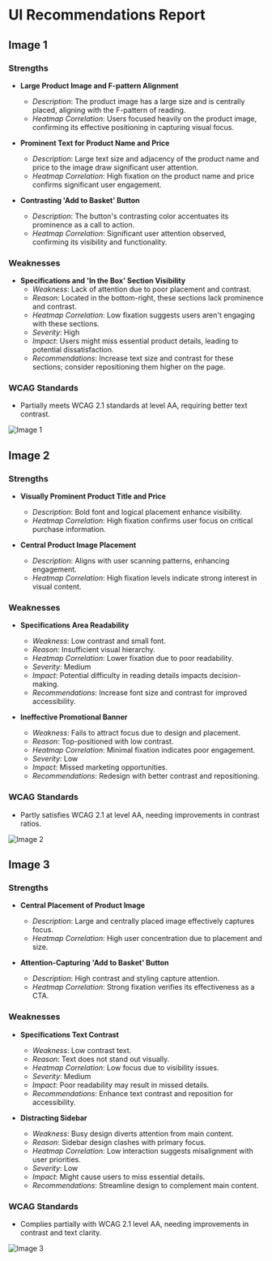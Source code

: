 # UI Recommendations Report

## Image 1

### Strengths
- **Large Product Image and F-pattern Alignment**
  - *Description*: The product image has a large size and is centrally placed, aligning with the F-pattern of reading.
  - *Heatmap Correlation*: Users focused heavily on the product image, confirming its effective positioning in capturing visual focus.

- **Prominent Text for Product Name and Price**
  - *Description*: Large text size and adjacency of the product name and price to the image draw significant user attention.
  - *Heatmap Correlation*: High fixation on the product name and price confirms significant user engagement.

- **Contrasting 'Add to Basket' Button**
  - *Description*: The button's contrasting color accentuates its prominence as a call to action.
  - *Heatmap Correlation*: Significant user attention observed, confirming its visibility and functionality.

### Weaknesses
- **Specifications and 'In the Box' Section Visibility**
  - *Weakness*: Lack of attention due to poor placement and contrast.
  - *Reason*: Located in the bottom-right, these sections lack prominence and contrast.
  - *Heatmap Correlation*: Low fixation suggests users aren't engaging with these sections.
  - *Severity*: High
  - *Impact*: Users might miss essential product details, leading to potential dissatisfaction.
  - *Recommendations*: Increase text size and contrast for these sections; consider repositioning them higher on the page.

### WCAG Standards
- Partially meets WCAG 2.1 standards at level AA, requiring better text contrast.

![Image 1](heatmaps/heatmap_20250319175008.png)

## Image 2

### Strengths
- **Visually Prominent Product Title and Price**
  - *Description*: Bold font and logical placement enhance visibility.
  - *Heatmap Correlation*: High fixation confirms user focus on critical purchase information.

- **Central Product Image Placement**
  - *Description*: Aligns with user scanning patterns, enhancing engagement.
  - *Heatmap Correlation*: High fixation levels indicate strong interest in visual content.

### Weaknesses
- **Specifications Area Readability**
  - *Weakness*: Low contrast and small font.
  - *Reason*: Insufficient visual hierarchy.
  - *Heatmap Correlation*: Lower fixation due to poor readability.
  - *Severity*: Medium
  - *Impact*: Potential difficulty in reading details impacts decision-making.
  - *Recommendations*: Increase font size and contrast for improved accessibility.

- **Ineffective Promotional Banner**
  - *Weakness*: Fails to attract focus due to design and placement.
  - *Reason*: Top-positioned with low contrast.
  - *Heatmap Correlation*: Minimal fixation indicates poor engagement.
  - *Severity*: Low
  - *Impact*: Missed marketing opportunities.
  - *Recommendations*: Redesign with better contrast and repositioning.

### WCAG Standards
- Partly satisfies WCAG 2.1 at level AA, needing improvements in contrast ratios.

![Image 2](heatmaps/heatmap_20250319175240.png)

## Image 3

### Strengths
- **Central Placement of Product Image**
  - *Description*: Large and centrally placed image effectively captures focus.
  - *Heatmap Correlation*: High user concentration due to placement and size.

- **Attention-Capturing 'Add to Basket' Button**
  - *Description*: High contrast and styling capture attention.
  - *Heatmap Correlation*: Strong fixation verifies its effectiveness as a CTA.

### Weaknesses
- **Specifications Text Contrast**
  - *Weakness*: Low contrast text.
  - *Reason*: Text does not stand out visually.
  - *Heatmap Correlation*: Low focus due to visibility issues.
  - *Severity*: Medium
  - *Impact*: Poor readability may result in missed details.
  - *Recommendations*: Enhance text contrast and reposition for accessibility.

- **Distracting Sidebar**
  - *Weakness*: Busy design diverts attention from main content.
  - *Reason*: Sidebar design clashes with primary focus.
  - *Heatmap Correlation*: Low interaction suggests misalignment with user priorities.
  - *Severity*: Low
  - *Impact*: Might cause users to miss essential details.
  - *Recommendations*: Streamline design to complement main content.

### WCAG Standards
- Complies partially with WCAG 2.1 level AA, needing improvements in contrast and text clarity.

![Image 3](heatmaps/heatmap_20250319175442.png)



